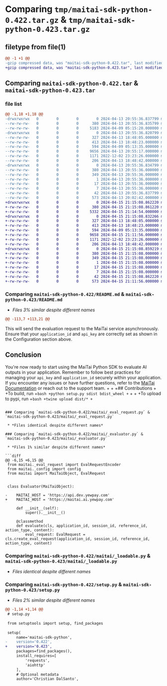 # Comparing `tmp/maitai-sdk-python-0.422.tar.gz` & `tmp/maitai-sdk-python-0.423.tar.gz`

## filetype from file(1)

```diff
@@ -1 +1 @@
-gzip compressed data, was "maitai-sdk-python-0.422.tar", last modified: Sat Apr 13 20:55:36 2024, max compression
+gzip compressed data, was "maitai-sdk-python-0.423.tar", last modified: Mon Apr 15 21:15:08 2024, max compression
```

## Comparing `maitai-sdk-python-0.422.tar` & `maitai-sdk-python-0.423.tar`

### file list

```diff
@@ -1,18 +1,18 @@
-drwxrwxrwx   0        0        0        0 2024-04-13 20:55:36.837799 maitai-sdk-python-0.422/
--rw-rw-rw-   0        0        0      380 2024-04-13 20:55:36.835799 maitai-sdk-python-0.422/PKG-INFO
--rw-rw-rw-   0        0        0     5183 2024-04-09 05:15:20.000000 maitai-sdk-python-0.422/README.md
-drwxrwxrwx   0        0        0        0 2024-04-13 20:55:36.820799 maitai-sdk-python-0.422/maitai/
--rw-rw-rw-   0        0        0      327 2024-04-13 18:48:05.000000 maitai-sdk-python-0.422/maitai/__init__.py
--rw-rw-rw-   0        0        0      413 2024-04-13 18:48:23.000000 maitai-sdk-python-0.422/maitai/_config.py
--rw-rw-rw-   0        0        0      594 2024-04-09 05:13:35.000000 maitai-sdk-python-0.422/maitai/_eval_request.py
--rw-rw-rw-   0        0        0     9656 2024-04-13 20:55:17.000000 maitai-sdk-python-0.422/maitai/_evaluator.py
--rw-rw-rw-   0        0        0     1171 2022-12-02 23:23:26.000000 maitai-sdk-python-0.422/maitai/_loadable.py
--rw-rw-rw-   0        0        0      206 2024-04-13 18:48:42.000000 maitai-sdk-python-0.422/maitai/_maitai_object.py
-drwxrwxrwx   0        0        0        0 2024-04-13 20:55:36.834799 maitai-sdk-python-0.422/maitai_sdk_python.egg-info/
--rw-rw-rw-   0        0        0      380 2024-04-13 20:55:36.000000 maitai-sdk-python-0.422/maitai_sdk_python.egg-info/PKG-INFO
--rw-rw-rw-   0        0        0      349 2024-04-13 20:55:36.000000 maitai-sdk-python-0.422/maitai_sdk_python.egg-info/SOURCES.txt
--rw-rw-rw-   0        0        0        1 2024-04-13 20:55:36.000000 maitai-sdk-python-0.422/maitai_sdk_python.egg-info/dependency_links.txt
--rw-rw-rw-   0        0        0       17 2024-04-13 20:55:36.000000 maitai-sdk-python-0.422/maitai_sdk_python.egg-info/requires.txt
--rw-rw-rw-   0        0        0        7 2024-04-13 20:55:36.000000 maitai-sdk-python-0.422/maitai_sdk_python.egg-info/top_level.txt
--rw-rw-rw-   0        0        0       42 2024-04-13 20:55:36.837799 maitai-sdk-python-0.422/setup.cfg
--rw-rw-rw-   0        0        0      573 2024-04-13 20:02:42.000000 maitai-sdk-python-0.422/setup.py
+drwxrwxrwx   0        0        0        0 2024-04-15 21:15:08.862220 maitai-sdk-python-0.423/
+-rw-rw-rw-   0        0        0      380 2024-04-15 21:15:08.861220 maitai-sdk-python-0.423/PKG-INFO
+-rw-rw-rw-   0        0        0     5332 2024-04-15 21:14:54.000000 maitai-sdk-python-0.423/README.md
+drwxrwxrwx   0        0        0        0 2024-04-15 21:15:08.832266 maitai-sdk-python-0.423/maitai/
+-rw-rw-rw-   0        0        0      327 2024-04-13 18:48:05.000000 maitai-sdk-python-0.423/maitai/__init__.py
+-rw-rw-rw-   0        0        0      413 2024-04-13 18:48:23.000000 maitai-sdk-python-0.423/maitai/_config.py
+-rw-rw-rw-   0        0        0      594 2024-04-09 05:13:35.000000 maitai-sdk-python-0.423/maitai/_eval_request.py
+-rw-rw-rw-   0        0        0     9658 2024-04-15 21:11:56.000000 maitai-sdk-python-0.423/maitai/_evaluator.py
+-rw-rw-rw-   0        0        0     1171 2022-12-02 23:23:26.000000 maitai-sdk-python-0.423/maitai/_loadable.py
+-rw-rw-rw-   0        0        0      206 2024-04-13 18:48:42.000000 maitai-sdk-python-0.423/maitai/_maitai_object.py
+drwxrwxrwx   0        0        0        0 2024-04-15 21:15:08.859219 maitai-sdk-python-0.423/maitai_sdk_python.egg-info/
+-rw-rw-rw-   0        0        0      380 2024-04-15 21:15:08.000000 maitai-sdk-python-0.423/maitai_sdk_python.egg-info/PKG-INFO
+-rw-rw-rw-   0        0        0      349 2024-04-15 21:15:08.000000 maitai-sdk-python-0.423/maitai_sdk_python.egg-info/SOURCES.txt
+-rw-rw-rw-   0        0        0        1 2024-04-15 21:15:08.000000 maitai-sdk-python-0.423/maitai_sdk_python.egg-info/dependency_links.txt
+-rw-rw-rw-   0        0        0       17 2024-04-15 21:15:08.000000 maitai-sdk-python-0.423/maitai_sdk_python.egg-info/requires.txt
+-rw-rw-rw-   0        0        0        7 2024-04-15 21:15:08.000000 maitai-sdk-python-0.423/maitai_sdk_python.egg-info/top_level.txt
+-rw-rw-rw-   0        0        0       42 2024-04-15 21:15:08.862220 maitai-sdk-python-0.423/setup.cfg
+-rw-rw-rw-   0        0        0      573 2024-04-15 21:11:56.000000 maitai-sdk-python-0.423/setup.py
```

### Comparing `maitai-sdk-python-0.422/README.md` & `maitai-sdk-python-0.423/README.md`

 * *Files 3% similar despite different names*

```diff
@@ -113,7 +113,21 @@
 ```
 
 This will send the evaluation request to the MaiTai service asynchronously. Ensure that your `application_id` and `api_key` are correctly set as shown in the Configuration section above.
 
 ## Conclusion
 
 You're now ready to start using the MaiTai Python SDK to evaluate AI outputs in your application. Remember to follow best practices for managing your `api_key` and `application_id` securely within your application. If you encounter any issues or have further questions, refer to the [MaiTai Documentation](https://docs.maitai.ai) or reach out to the support team.
+
+
+## Contributions
+
+To build, run
+```bash
+python setup.py sdist bdist_wheel
+```
+
+
+To upload to pypi, run
+```bash
+twine upload dist/*
+```
```

### Comparing `maitai-sdk-python-0.422/maitai/_eval_request.py` & `maitai-sdk-python-0.423/maitai/_eval_request.py`

 * *Files identical despite different names*

### Comparing `maitai-sdk-python-0.422/maitai/_evaluator.py` & `maitai-sdk-python-0.423/maitai/_evaluator.py`

 * *Files 1% similar despite different names*

```diff
@@ -6,15 +6,15 @@
 from maitai._eval_request import EvalRequestEncoder
 from maitai._config import config
 from maitai import MaiTaiObject, EvalRequest
 
 
 class Evaluator(MaiTaiObject):
 
-    MAITAI_HOST = 'https://api.dev.yewpay.com'
+    MAITAI_HOST = 'https://maitai.ai.yewpay.com'
 
     def __init__(self):
         super().__init__()
 
     @classmethod
     def evaluate(cls, application_id, session_id, reference_id, action_type, content):
         eval_request: EvalRequest = cls.create_eval_request(application_id, session_id, reference_id, action_type, content)
```

### Comparing `maitai-sdk-python-0.422/maitai/_loadable.py` & `maitai-sdk-python-0.423/maitai/_loadable.py`

 * *Files identical despite different names*

### Comparing `maitai-sdk-python-0.422/setup.py` & `maitai-sdk-python-0.423/setup.py`

 * *Files 2% similar despite different names*

```diff
@@ -1,14 +1,14 @@
 # setup.py
 
 from setuptools import setup, find_packages
 
 setup(
     name='maitai-sdk-python',
-    version='0.422',
+    version='0.423',
     packages=find_packages(),
     install_requires=[
         'requests',
         'aiohttp'
     ],
     # Optional metadata
     author='Christian DalSanto',
```

